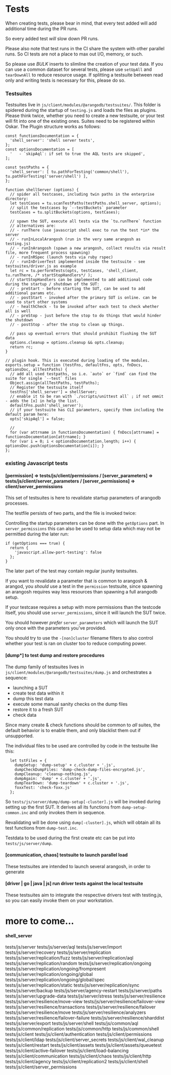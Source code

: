 # Tests
When creating tests, please bear in mind, that every test added will add additional time during the PR runs.

So every added test *will* slow down PR runs.

Please also note that test runs in the CI share the system with other parallel runs. 
So CI tests are not a place to max out I/O, memory, or such.

So please use *BULK* inserts to slimline the creation of your test data.
If you can use a common dataset for several tests, please use `setUpAll` and `tearDownAll` to reduce resource usage.
If splitting a testsuite between read only and writing tests is necessary for this, please do so.

### Testsuites
Testsuites live in `js/client/modules/@arangodb/testsuites/`. This folder is spidered during the startup of `testing.js` and loads the files as plugins.
Please think twice, whether you need to create a new testsuite, or your test will fit into one of the existing ones. Suites need to be registered within Oskar.
The Plugin structure works as follows: 

```
const functionsDocumentation = {
  'shell_server': 'shell server tests',
};
const optionsDocumentation = [
  '   - `skipAql`: if set to true the AQL tests are skipped',
];

const testPaths = {
  'shell_server': [ tu.pathForTesting('common/shell'), tu.pathForTesting('server/shell') ],
};

function shellServer (options) {
  // spider all testcases, including twin paths in the enterprise directory:
  let testCases = tu.scanTestPaths(testPaths.shell_server, options);
  // split the testcases by `--testBuckets` parameter
  testCases = tu.splitBuckets(options, testCases);

  // spawn the SUT, execute all tests via the `tu.runThere` function
  // alternatives are:
  // - runThere (use javascript shell exec to run the test *in* the server
  // - runInLocalArangosh (run in the very same arangosh as testing.js)
  // - runInArangosh (spawn a new arangosh, collect results via result file, more frequent process spawning)
  // - runInRSpec (launch tests via ruby rspec)
  // - runInDriverTest implemented inside the testsuite - see testsuites/driver.js as example
  let rc = tu.performTests(opts, testCases, 'shell_client, tu.runThere, /* startStopHandlers*/ );
  // startStopHandlers can be implemented to add additional code during the startup / shutdown of the SUT:
  // - preStart - before starting the SUT, can be used to add additional params etc.
  // - postStart - invoked after the primary SUT is online. can be used to start other systems
  // - healthCheck - to be invoked after each test to check whether all is well
  // - preStop - just before the stop to do things that would hinder the shutdown
  // - postStop - after the stop to clean up things.

  // pass up eventual errors that should prohibit flushing the SUT data
  options.cleanup = options.cleanup && opts.cleanup;
  return rc;
}

// plugin hook. This is executed during loading of the modules.
exports.setup = function (testFns, defaultFns, opts, fnDocs, optionsDoc, allTestPaths) {
  // add all used testpaths, so i.e. `auto` or `find` can find the suite for single `--test` files
  Object.assign(allTestPaths, testPaths);
  // Register the testsuite itself
  testFns['shell_server'] = shellServer;
  // enable it to be ran with `./scripts/unittest all` ; if not ommit - adds the [x] in help the list.
  defaultFns.push('shell_server');
  // if your testsuite has CLI parameters, specify them including the default param here:
  opts['skipAql'] = false;

  // 
  for (var attrname in functionsDocumentation) { fnDocs[attrname] = functionsDocumentation[attrname]; }
  for (var i = 0; i < optionsDocumentation.length; i++) { optionsDoc.push(optionsDocumentation[i]); }
};
```

### existing Javascript tests

#### [permission] => tests/js/client/permissions / [server_parameters] => tests/js/client/server_parameters / [server_permissions] => client/server_permissions
This set of testsuites is here to revalidate startup parameters of arangodb processes.

The testfile persists of two parts, and the file is invoked twice: 

Controlling the startup parameters can be done with the `getOptions` part. In `server_permissions` this can also be used to setup data which may not be permitted during the later run:
```
if (getOptions === true) {
  return {
    'javascript.allow-port-testing': false
  };
}
```
The later part of the test may contain regular jsunity testsuites. 

If you want to revalidate a parameter that is common to arangosh & arangod, you *should* use a test in the `permission` testsuite, 
since spawning an arangosh requires way less resources than spawning a full arangodb setup.

If your testcase requires a setup with more permissions than the testcode itself, you should use `server_permissions`, since it will launch the SUT twice.

You should however *prefer* `server_parameters` which will launch the SUT only once with the parameters you've provided. 

You should try to use the `-[non]cluster` filename filters to also control whether your test is ran on cluster too to reduce computing power.

#### [dump*] to test dump and restore procedures
The dump family of testsuites lives in `js/client/modules/@arangodb/testsuites/dump.js`
and orchestrates a sequence:
- launching a SUT
- create test data within it
- dump this test data
- execute some manual sanity checks on the dump files
- restore it to a fresh SUT
- check data

Since many create & check functions should be common to *all* suites, the default behavior is to enable them, and only blacklist them out if unsupported.

The individual files to be used are controlled by code in the testsuite like this:

```
  let tstFiles = {
    dumpSetup: 'dump-setup' + c.cluster + '.js',
    dumpCheckDumpFiles: 'dump-check-dump-files-encrypted.js',
    dumpCleanup: 'cleanup-nothing.js',
    dumpAgain: 'dump' + c.cluster + '.js',
    dumpTearDown: 'dump-teardown' + c.cluster + '.js',
    foxxTest: 'check-foxx.js'
  };
```

So `tests/js/server/dump/dump-setup[-cluster].js` will be invoked during setting up the first SUT.
It derives all its functions from `dump-setup-common.inc` and only invokes them in sequence.

Revalidating will be done using `dump[-cluster].js`, which will obtain all its test functions from `dump-test.inc`.

Testdata to be used during the first create etc can be put into `tests/js/server/dump`.


#### [communication, chaos] testsuite to launch parallel load
These testsuites are intended to launch several arangosh, in order to generate 



#### [driver | go | java | js] run driver tests against the local testsuite
These testsuites aim to integrate the respective drivers test with testing.js, 
so you can easily invoke them on your workstation.

# more to come...
#### shell_server
tests/js/server
tests/js/server/aql
tests/js/server/import
tests/js/server/recovery
tests/js/server/replication
tests/js/server/replication/fuzz
tests/js/server/replication/aql
tests/js/server/replication/random
tests/js/server/replication/ongoing
tests/js/server/replication/ongoing/frompresent
tests/js/server/replication/ongoing/global
tests/js/server/replication/ongoing/global/spec
tests/js/server/replication/static
tests/js/server/replication/sync
tests/js/server/backup
tests/js/server/agency-restart
tests/js/server/paths
tests/js/server/upgrade-data
tests/js/server/stress
tests/js/server/resilience
tests/js/server/resilience/move-view
tests/js/server/resilience/failover-view
tests/js/server/resilience/transactions
tests/js/server/resilience/failover
tests/js/server/resilience/move
tests/js/server/resilience/analyzers
tests/js/server/resilience/failover-failure
tests/js/server/resilience/sharddist
tests/js/server/export
tests/js/server/shell
tests/js/common/aql
tests/js/common/replication
tests/js/common/http
tests/js/common/shell
tests/js/client
tests/js/client/authentication
tests/js/client/permissions
tests/js/client/ldap
tests/js/client/server_secrets
tests/js/client/wal_cleanup
tests/js/client/restart
tests/js/client/assets
tests/js/client/assets/queuetest
tests/js/client/active-failover
tests/js/client/load-balancing
tests/js/client/communication
tests/js/client/chaos
tests/js/client/http
tests/js/client/agency
tests/js/client/replication2
tests/js/client/shell
tests/js/client/server_permissions
